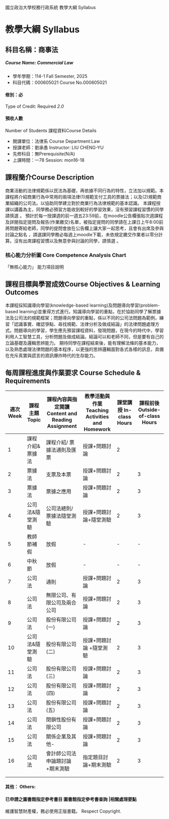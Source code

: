 國立政治大學校務行政系統 教學大綱 Syllabus
# 教學大綱 Syllabus
##  科目名稱：商事法 
#####  Course Name: Commercial Law
  * 學年學期：114-1 Fall Semester, 2025 
  * 科目代碼：000605021 Course No.000605021
#### 修別：必
Type of Credit: Required 
_2.0_
#### 預收人數
Number of Students
課程資料Course Details
  * 開課單位：法律系 Course Department:Law 
  * 授課老師：劉承愚 Instructor: LIU CHENG-YU 
  * 先修科目：無Prerequisite(N/A)
  * 上課時間：一78 Session: mon16-18
##  課程簡介Course Description
商業活動的法律規範係以民法為基礎，再依據不同行為的特性，立法加以規範。本課程將介紹商業行為中常用的兩項法律(1)規範支付工具的票據法；以及(2)規範商業組織的公司法。以協助同學建立對於商業行為法律規範的基本認識。
本課程授課以講義為主，同學務必預習方能收到較好的學習效果，沒有預習課程習慣的同學請慎選 。
預計於每一授課週的前一週五23:59前，在moodle公告欄張貼次週課程及詳閱指定提問及報告(作業繳交)名單，被指定提問的同學請在上課日上午8:00前將問題寄給老師，同學的提問會放在公告欄上讓大家一起思考，且會有出席及參與討論之點名 ，請選課同學務必每週上moodle下載，未依規定繳交作業者以零分計算。沒有出席課程習慣以及無意參與討論的同學，請慎選 。
###  核心能力分析圖 Core Competence Analysis Chart
「無核心能力」 
能力項目說明
##  課程目標與學習成效Course Objectives & Learning Outcomes 
本課程採知識導向學習(knowledge-based learning)及問題導向學習(problem-based learning)並重得方式進行。知識導向學習的重點，在於協助同學了解票據法及公司法的規範框架；問題導向學習的重點，係以不同的公司法問題為範例，練習「認識事實、確認爭點、尋找規範、法律分析及做成結論」的法律問題處理方式。問題導向的學習，學生應先預習課程資料，發現問題，在現今的時代中，學習利用人工智慧工具，分析問題及做成結論。結論可以和老師不同，但是要有自己的立論基礎及邏輯思辨能力。
期待同學在課程結束後，能有理解法條的基本能力，以及熟悉處理法律問題的基本程序，以更強的思辨邏輯面對各式各樣的訊息，具備在充斥真實與謊言的資訊爆炸時代的生存能力。
##  每周課程進度與作業要求 Course Schedule & Requirements
週次 Week |  課程主題 Topic |  課程內容與指定閱讀 Content and Reading Assignment |  教學活動與作業 Teaching Activities and Homework |  課堂講授 In-class Hours |  課程前後 Outside-of-class Hours  
---|---|---|---|---|---  
1 |  課程介紹&票據法 |  課程介紹/ 票據法通則及匯票 |  授課+問題討論 |  2 |   
2 |  票據法 |  支票及本票 |  授課+問題討論 |  2 |  3  
3 |  票據法 |  票據之應用 |  授課+問題討論 |  2 |  3  
4 |  公司法&隨堂測驗 |  公司法總則/ 票據法隨堂測驗 |  授課+問題討論+隨堂測驗 |  2 |  3  
5 |  教師節補假 |  放假 |  - |  - |  -  
6 |  中秋節 |  放假 |  - |  - |  -  
7 |  公司法 |  通則 |  授課+問題討論 |  2 |  3  
8 |  公司法 |  無限公司、有限公司及兩合公司 |  授課+問題討論 |  2 |  3  
9 |  公司法 |  股份有限公司(一) |  授課+問題討論  |  2 |  3   
10 |  公司法&隨堂測驗 |  股份有限公司(二) |  授課+問題討論 +隨堂測驗 |  2 |  3  
11 |  公司法 |  股份有限公司(三) |  授課+問題討論 |  2 |  3  
12 |  公司法 |  股份有限公司(四) |  授課+問題討論 |  2 |  3  
13 |  公司法 |  股份有限公司(五) |  授課+問題討論 |  2 |  3  
14 |  公司法 |  閉鎖性股份有限公司 |  授課+問題討論 |  2 |  3  
15 |  公司法 |  關係企業及其他- |  授課+問題討論 |  2 |  3  
16 |  公司法 |  會計師公司法申論題討論+期末測驗 |  指定題目討論+期末測驗 |  2 |  3  
|  |  |  |  |   
|  |  |  |  |   
####  其他： Others:
####  已申請之圖書館指定參考書目  圖書館指定參考書查詢 |相關處理要點
維護智慧財產權，務必使用正版書籍。 Respect Copyright.